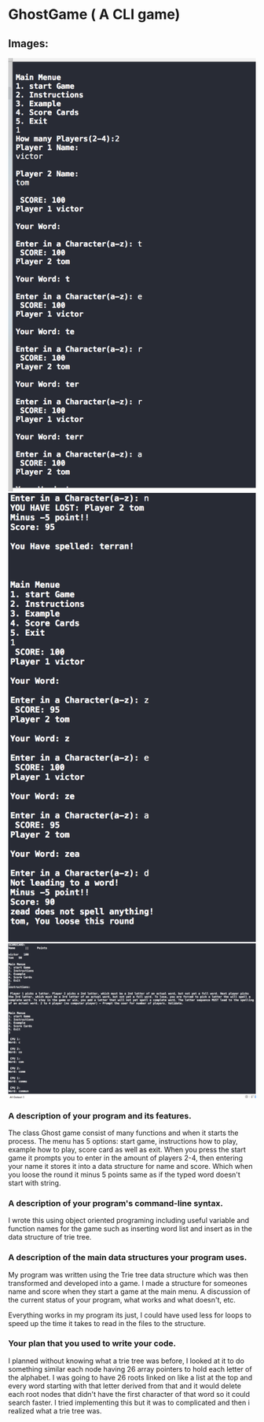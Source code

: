 # GhostGame ( A CLI game)



## Images:


![screenshot1 | 20x10,20%](https://github.com/ByVictorrr/GhostGame/blob/master/images/screenshot2.png) ![screenshot2 | 512x397,20%](https://github.com/ByVictorrr/GhostGame/blob/master/images/screenshot1.png) ![screenshot3 | 512x397,20%](https://github.com/ByVictorrr/GhostGame/blob/master/images/screenshot3.png)


### A description of your program and its features.

The class Ghost game consist of many functions and when it starts the process. The menu has 5 options: start game, instructions how to play, example how to play, score card as well as exit. When you press the start game it prompts you to enter in the amount of players 2-4, then entering your name it stores it into a data structure for name and score. Which when you loose the round it minus 5 points same as if the typed word doesn't start with string.

### A description of your program's command-line syntax.
I wrote this using object oriented programing including useful variable and function names for the game such as inserting word list and insert as in the data structure of trie tree. 

### A description of the main data structures your program uses.

My program was written using the Trie tree data structure which was then transformed and developed into a game. I made a structure for someones name and score when they start a game at the main menu.
A discussion of the current status of your program, what works and what doesn't, etc.

Everything works in my program its just, I could have used less for loops to speed up the time it takes to read in the files to the structure.

### Your plan that you used to write your code.

I planned without knowing what a trie tree was before, I looked at it to do something similar each node having 26 array pointers to hold each letter of the alphabet. I was going to have 26 roots linked on like a list at the top and every word starting with that letter derived from that and it would delete each root nodes that didn't have the first character of that word so it could search faster. I tried implementing this but it was to complicated and then i realized what a trie tree was.
